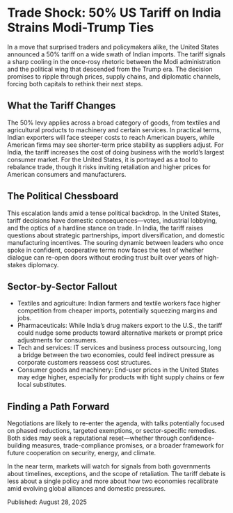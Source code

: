 # Trade Shock: 50% US Tariff on India Strains Modi-Trump Ties

In a move that surprised traders and policymakers alike, the United States announced a 50% tariff on a wide swath of Indian imports. The tariff signals a sharp cooling in the once-rosy rhetoric between the Modi administration and the political wing that descended from the Trump era. The decision promises to ripple through prices, supply chains, and diplomatic channels, forcing both capitals to rethink their next steps.

## What the Tariff Changes

The 50% levy applies across a broad category of goods, from textiles and agricultural products to machinery and certain services. In practical terms, Indian exporters will face steeper costs to reach American buyers, while American firms may see shorter-term price stability as suppliers adjust. For India, the tariff increases the cost of doing business with the world’s largest consumer market. For the United States, it is portrayed as a tool to rebalance trade, though it risks inviting retaliation and higher prices for American consumers and manufacturers.

## The Political Chessboard

This escalation lands amid a tense political backdrop. In the United States, tariff decisions have domestic consequences—votes, industrial lobbying, and the optics of a hardline stance on trade. In India, the tariff raises questions about strategic partnerships, import diversification, and domestic manufacturing incentives. The souring dynamic between leaders who once spoke in confident, cooperative terms now faces the test of whether dialogue can re-open doors without eroding trust built over years of high-stakes diplomacy.

## Sector-by-Sector Fallout

- Textiles and agriculture: Indian farmers and textile workers face higher competition from cheaper imports, potentially squeezing margins and jobs. 
- Pharmaceuticals: While India’s drug makers export to the U.S., the tariff could nudge some products toward alternative markets or prompt price adjustments for consumers.
- Tech and services: IT services and business process outsourcing, long a bridge between the two economies, could feel indirect pressure as corporate customers reassess cost structures.
- Consumer goods and machinery: End-user prices in the United States may edge higher, especially for products with tight supply chains or few local substitutes.

## Finding a Path Forward

Negotiations are likely to re-enter the agenda, with talks potentially focused on phased reductions, targeted exemptions, or sector-specific remedies. Both sides may seek a reputational reset—whether through confidence-building measures, trade-compliance promises, or a broader framework for future cooperation on security, energy, and climate.

In the near term, markets will watch for signals from both governments about timelines, exceptions, and the scope of retaliation. The tariff debate is less about a single policy and more about how two economies recalibrate amid evolving global alliances and domestic pressures.

Published: August 28, 2025

